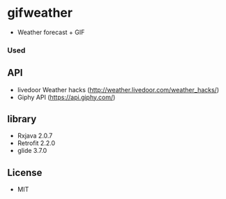 # gifweather
- Weather forecast + GIF 

### Used
## API
- livedoor Weather hacks (http://weather.livedoor.com/weather_hacks/)
- Giphy API (https://api.giphy.com/)

## library
- Rxjava 2.0.7
- Retrofit 2.2.0
- glide 3.7.0

## License
- MIT
